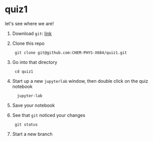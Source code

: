 # quiz1
let's see where we are!

1. Download `git`: [link](https://git-scm.com/downloads)
2. Clone this repo
  
        git clone git@github.com:CHEM-PHYS-X684/quiz1.git
      
3. Go into that directory

        cd quiz1
        
4. Start up a new `jupyterlab` window, then double click on the quiz notebook

         jupyter-lab
         
5. Save your notebook 
6. See that `git` noticed your changes

        git status
        
7. Start a new branch
